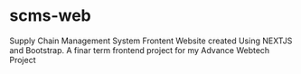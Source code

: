 # scms-web
Supply Chain Management System Frontent Website created Using NEXTJS and Bootstrap. A finar term frontend project for my Advance Webtech Project
